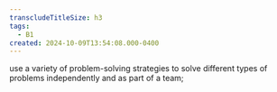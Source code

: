 ```yaml
---
transcludeTitleSize: h3
tags:
  - B1
created: 2024-10-09T13:54:08.000-0400
---
```

use a variety of problem-solving strategies to solve different types of problems independently and as part of a team;